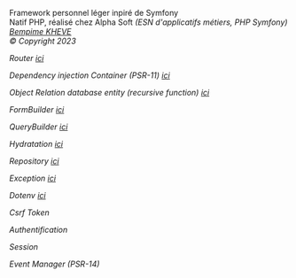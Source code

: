 Framework personnel léger inpiré de Symfony<br> 
Natif PHP,
réalisé chez Alpha Soft <em>(ESN d'applicatifs métiers, PHP Symfony)<br>
<a href="https://www.linkedin.com/in/bempime-kheve/" target="_blank"> Bempime KHEVE</a><br>
&copy; Copyright 2023 


Router
<a href="https://github.com/Juju075/php_framework/blob/main/src/Framework/Router/Router.php" target="_blank"> ici
</a><br>


Dependency injection Container (PSR-11)
<a href="https://github.com/Juju075/php_framework/blob/main/src/Framework/Container/Container.php" target="_blank"> ici </a><br>

Object Relation database entity (recursive function)
<a href="https://github.com/Juju075/php_framework/blob/main/src/Framework/Database/Schema.php" target="_blank"> ici </a><br>


FormBuilder
<a href="https://github.com/Juju075/php_framework/blob/main/src/Form/Type/PostType.php" target="_blank"> ici </a><br>

QueryBuilder
<a href="https://github.com/Juju075/php_framework/blob/main/src/Framework/Database/EntityManager.php" target="_blank"> 
ici </a><br>

Hydratation
<a href="https://github.com/Juju075/php_framework/blob/main/src/Framework/Database/Hydrator.php" target="_blank">
ici </a><br>

Repository
<a href="https://github.com/Juju075/php_framework/blob/main/src/Framework/Repository/AbstractRepository.php" target="_blank">
ici </a><br>

Exception
<a href="https://github.com/Juju075/php_framework/blob/main/src/Exception/NotFoundException.php" target="_blank">
ici </a><br>

Dotenv
<a href="https://github.com/Juju075/php_framework/blob/main/src/Framework/Database/DotEnv.php" target="_blank">
ici </a><br>

Csrf Token

Authentification

Session

Event Manager (PSR-14)
